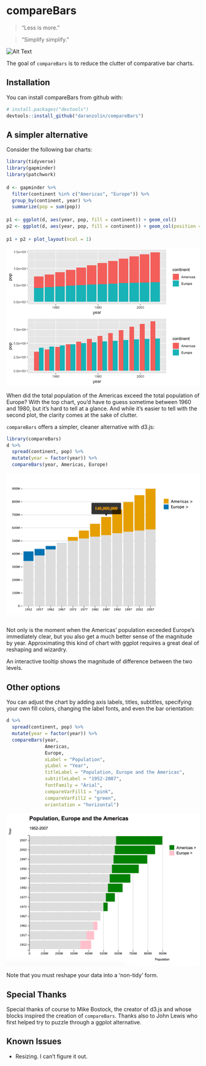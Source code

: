 
<!-- README.md is generated from README.Rmd. Please edit that file -->

# compareBars

> “Less is more.”

> “Simplify simplify.”

![Alt Text](https://media.giphy.com/media/DMUJa4jD4wACblmNdc/giphy.gif)

The goal of `compareBars` is to reduce the clutter of comparative bar
charts.

## Installation

You can install compareBars from github with:

``` r
# install.packages("devtools")
devtools::install_github("daranzolin/compareBars")
```

## A simpler alternative

Consider the following bar charts:

``` r
library(tidyverse)
library(gapminder)
library(patchwork)

d <- gapminder %>% 
  filter(continent %in% c("Americas", "Europe")) %>% 
  group_by(continent, year) %>% 
  summarize(pop = sum(pop))

p1 <- ggplot(d, aes(year, pop, fill = continent)) + geom_col()
p2 <- ggplot(d, aes(year, pop, fill = continent)) + geom_col(position = "dodge")

p1 + p2 + plot_layout(ncol = 1)
```

![](README-unnamed-chunk-2-1.png)<!-- -->

When did the total population of the Americas exceed the total
population of Europe? With the top chart, you’d have to guess sometime
between 1960 and 1980, but it’s hard to tell at a glance. And while it’s
easier to tell with the second plot, the clarity comes at the sake of
clutter.

`compareBars` offers a simpler, cleaner alternative with d3.js:

``` r
library(compareBars)
d %>% 
  spread(continent, pop) %>% 
  mutate(year = factor(year)) %>% 
  compareBars(year, Americas, Europe)
```

![cb1](inst/img/compareBarstip.png)

Not only is the moment when the Americas’ population exceeded Europe’s
immediately clear, but you also get a much better sense of the magnitude
by year. Approximating this kind of chart with ggplot requires a great
deal of reshaping and wizardry.

An interactive tooltip shows the magnitude of difference between the two
levels.

## Other options

You can adjust the chart by adding axis labels, titles, subtitles,
specifying your own fill colors, changing the label fonts, and even the
bar orientation:

``` r
d %>% 
  spread(continent, pop) %>% 
  mutate(year = factor(year)) %>% 
  compareBars(year, 
              Americas, 
              Europe,
              xLabel = "Population",
              yLabel = "Year",
              titleLabel = "Population, Europe and the Americas",
              subtitleLabel = "1952-2007",
              fontFamily = "Arial",
              compareVarFill1 = "pink",
              compareVarFill2 = "green",
              orientation = "horizontal")
```

![cb2](inst/img/compareBars2.png)

Note that you must reshape your data into a ‘non-tidy’ form.

## Special Thanks

Special thanks of course to Mike Bostock, the creator of d3.js and whose
blocks inspired the creation of `compareBars`. Thanks also to John Lewis
who first helped try to puzzle through a ggplot alternative.

## Known Issues

  - Resizing. I can’t figure it out.
